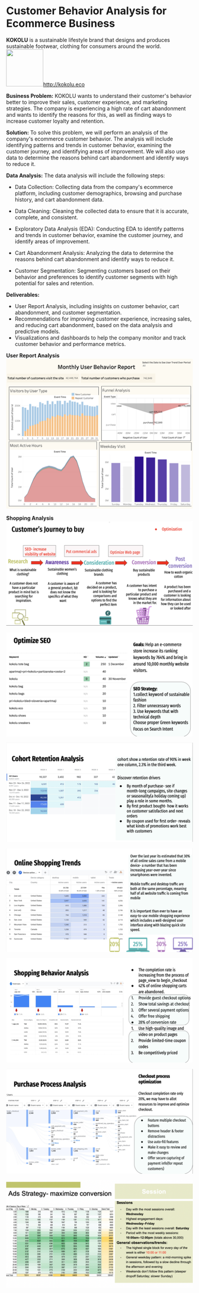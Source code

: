 # Customer Behavior Analysis for Ecommerce Business

**KOKOLU** is a sustainable lifestyle brand that designs and produces sustainable footwear, clothing for consumers around the world.
<img src="https://cdn.shopify.com/s/files/1/0591/7812/3444/files/WechatIMG43.jpg?v=1646327316" width="100" height="100">http://kokolu.eco 

**Business Problem:**
KOKOLU wants to understand their customer's behavior better to improve their sales, customer experience, and marketing strategies. The company is experiencing a high rate of cart abandonment and wants to identify the reasons for this, as well as finding ways to increase customer loyalty and retention.

**Solution:**
To solve this problem, we will perform an analysis of the company's ecommerce customer behavior. The analysis will include identifying patterns and trends in customer behavior, examining the customer journey, and identifying areas of improvement. We will also use data to determine the reasons behind cart abandonment and identify ways to reduce it.

**Data Analysis:**
The data analysis will include the following steps:

- Data Collection: Collecting data from the company's ecommerce platform, including customer demographics, browsing and purchase history, and cart abandonment data.

- Data Cleaning: Cleaning the collected data to ensure that it is accurate, complete, and consistent.

- Exploratory Data Analysis (EDA): Conducting EDA to identify patterns and trends in customer behavior, examine the customer journey, and identify areas of improvement.

- Cart Abandonment Analysis: Analyzing the data to determine the reasons behind cart abandonment and identify ways to reduce it.

- Customer Segmentation: Segmenting customers based on their behavior and preferences to identify customer segments with high potential for sales and retention.


**Deliverables:**

- User Report Analysis, including insights on customer behavior, cart abandonment, and customer segmentation.
- Recommendations for improving customer experience, increasing sales, and reducing cart abandonment, based on the data analysis and predictive models.
- Visualizations and dashboards to help the company monitor and track customer behavior and performance metrics.

**User Report Analysis**
![Logo](https://github.com/JerylLee/ConsumerBehaviourAnalysis-/blob/main/User%20Behavior%20Report.png?raw=true)

**Shopping Analysis**
![Logo]( https://github.com/JerylLee/ConsumerBehaviourAnalysis-/blob/main/Customer%20Journey%20.png?raw=true)

![Logo](https://github.com/JerylLee/ConsumerBehaviourAnalysis-/blob/main/SEO%20Optimization.png?raw=true)

![Logo](https://github.com/JerylLee/ConsumerBehaviourAnalysis-/blob/main/Cohort%20Retention%20Analysis.png?raw=true)

![Logo](https://github.com/JerylLee/ConsumerBehaviourAnalysis-/blob/main/Online%20Shopping%20Trends.png?raw=true)

![Logo](https://github.com/JerylLee/ConsumerBehaviourAnalysis-/blob/main/Shopping%20Behavior%20Analysis.png?raw=true)

![Logo](https://github.com/JerylLee/ConsumerBehaviourAnalysis-/blob/main/Purchase%20Process%20Analysis.png?raw=true)

![Logo](https://github.com/JerylLee/ConsumerBehaviourAnalysis-/blob/main/Ads%20strategy.png?raw=true)




